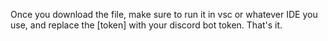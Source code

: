 Once you download the file, make sure to run it in vsc or whatever IDE you use, and replace the [token] with your discord bot token. That's it.

